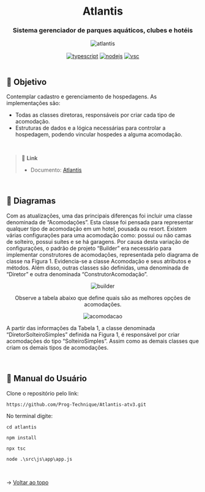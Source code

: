 <div align="center" id=topo>
<h1> Atlantis </h1>
<h3> Sistema gerenciador de parques aquáticos, clubes e hotéis </h3>

![atlantis](https://github.com/Prog-Technique/Atlantis-atv1/assets/100284976/3478a0c8-d044-4c74-a36c-70d8d9f384a5)
  
<a href="https://www.typescriptlang.org/" target="blank">
<img align="center" src="https://img.shields.io/badge/TypeScript-0094DA?style=for-the-badge&logo=typescript&logoColor=white" alt="typescript"/></a> 

<a href="https://nodejs.org/en/about/" target="blank">
<img align="center" src="https://img.shields.io/badge/Node.js-0094DA?style=for-the-badge&logo=node.js&logoColor=white" alt="nodejs"/></a>

<a href="https://code.visualstudio.com/" target="blank">
<img align="center" src="https://img.shields.io/badge/Visual_Studio_Code-0094DA?style=for-the-badge&logo=visual%20studio%20code&logoColor=white" alt="vsc"/></a> 

</div>

<br>

## 🎯 Objetivo
Contemplar cadastro e gerenciamento  de hospedagens.
As implementações são:
- Todas as classes diretoras, responsáveis por criar cada tipo de acomodação.
- Estruturas de dados e a lógica necessárias para controlar a hospedagem, podendo vincular hospedes a alguma acomodação.
 
<br>

> 🔗 **Link** <br>
> - Documento: [Atlantis](https://github.com/Prog-Technique/Atlantis-atv3/files/11568503/atviii-atlantis-water-park.pdf)

<br>

## 📰 Diagramas
Com as atualizações, uma das principais diferenças foi incluir uma classe denominada de “Acomodações”. Esta classe foi pensada para representar qualquer tipo de acomodação em um hotel, pousada ou resort. Existem várias configurações para uma acomodação como: possui ou não camas de solteiro, possui suítes e se há garagens. Por causa desta variação de configurações, o padrão de projeto “Builder” era necessário para implementar construtores de acomodações, representada pelo diagrama de classe na Figura 1. Evidencia-se a classe Acomodação e seus atributos e métodos. Além disso, outras classes são definidas, uma denominada de “Diretor” e outra denominada “ConstrutorAcomodação”.

<div align="center">

![builder](https://github.com/Prog-Technique/Atlantis-atv3/assets/100284976/3204aa89-e9e0-4709-8768-6056545fc04c)

Observe a tabela abaixo que define quais são as melhores opções de acomodações.

![acomodacao](https://github.com/Prog-Technique/Atlantis-atv3/assets/100284976/2849d545-5a3d-4a92-858e-e0834a2118f4)

</div>

A  partir das informações da Tabela  1, a classe denominada “DiretorSolteiroSimples” definida na Figura 1, é  responsável por criar acomodações do tipo “SolteiroSimples”. Assim como as demais classes que criam os demais tipos de acomodações.
  
<br>

## :scroll: Manual do Usuário

Clone o repositório pelo link: 

~~~
https://github.com/Prog-Technique/Atlantis-atv3.git
~~~

No terminal digite:

~~~
cd atlantis
~~~

~~~
npm install
~~~

~~~
npx tsc
~~~

~~~
node .\src\js\app\app.js
~~~

<br>

→ [Voltar ao topo](#topo)

